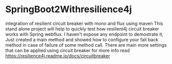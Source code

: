 # SpringBoot2Withresilience4j
integration of resilient circuit breaker with mono and flux using maven
This stand alone project will help to quickly test how resilient4j circuit breaker works with Spring webflux.
I haven't expose any endpoint to demostrate it, Just created a main method and showed how to configure your fall back method in case of failure of some method call.
There are main more settings that can be applied using circuit breaker 
for more info read https://resilience4j.readme.io/docs/circuitbreaker
